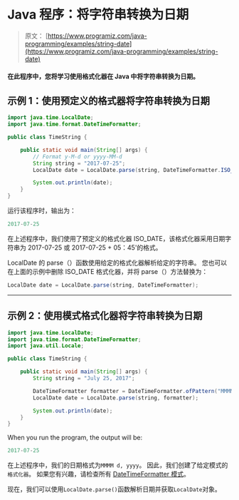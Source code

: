 # Java 程序：将字符串转换为日期

> 原文： [https://www.programiz.com/java-programming/examples/string-date](https://www.programiz.com/java-programming/examples/string-date)

#### 在此程序中，您将学习使用格式化器在 Java 中将字符串转换为日期。

## 示例 1：使用预定义的格式器将字符串转换为日期

```java
import java.time.LocalDate;
import java.time.format.DateTimeFormatter;

public class TimeString {

    public static void main(String[] args) {
        // Format y-M-d or yyyy-MM-d
        String string = "2017-07-25";
        LocalDate date = LocalDate.parse(string, DateTimeFormatter.ISO_DATE);

        System.out.println(date);
    }
}
```

运行该程序时，输出为：

```java
2017-07-25
```

在上述程序中，我们使用了预定义的格式化器 ISO_DATE，该格式化器采用日期字符串为 2017-07-25 或 2017-07-25 + 05：45'的格式。

LocalDate 的 parse（）函数使用给定的格式化器解析给定的字符串。 您也可以在上面的示例中删除 ISO_DATE 格式化器，并将 parse（）方法替换为：

```java
LocalDate date = LocalDate.parse(string, DateTimeFormatter);
```

* * *

## 示例 2：使用模式格式化器将字符串转换为日期

```java
import java.time.LocalDate;
import java.time.format.DateTimeFormatter;
import java.util.Locale;

public class TimeString {

    public static void main(String[] args) {
        String string = "July 25, 2017";

        DateTimeFormatter formatter = DateTimeFormatter.ofPattern("MMMM d, yyyy", Locale.ENGLISH);
        LocalDate date = LocalDate.parse(string, formatter);

        System.out.println(date);
    }
}
```

When you run the program, the output will be:

```java
2017-07-25
```

在上述程序中，我们的日期格式为`MMMM d, yyyy`。 因此，我们创建了给定模式的`格式化器`。 如果您有兴趣，请检查所有 [DateTimeFormatter 模式](https://docs.oracle.com/javase/8/docs/api/java/time/format/DateTimeFormatter.html "DateTimeFormatter patterns")。

现在，我们可以使用`LocalDate.parse()`函数解析日期并获取`LocalDate`对象。